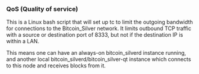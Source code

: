 ### QoS (Quality of service) ###

This is a Linux bash script that will set up tc to limit the outgoing bandwidth for connections to the Bitcoin_Silver network. It limits outbound TCP traffic with a source or destination port of 8333, but not if the destination IP is within a LAN.

This means one can have an always-on bitcoin_silverd instance running, and another local bitcoin_silverd/bitcoin_silver-qt instance which connects to this node and receives blocks from it.
